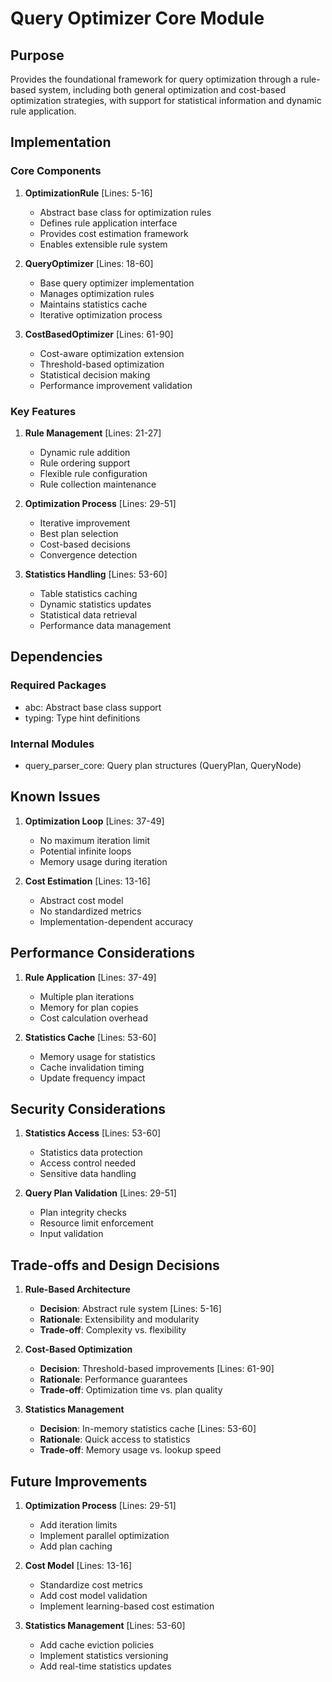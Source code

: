 # Query Optimizer Core Module

## Purpose

Provides the foundational framework for query optimization through a rule-based system, including both general optimization and cost-based optimization strategies, with support for statistical information and dynamic rule application.

## Implementation

### Core Components

1. **OptimizationRule** [Lines: 5-16]

   - Abstract base class for optimization rules
   - Defines rule application interface
   - Provides cost estimation framework
   - Enables extensible rule system

2. **QueryOptimizer** [Lines: 18-60]

   - Base query optimizer implementation
   - Manages optimization rules
   - Maintains statistics cache
   - Iterative optimization process

3. **CostBasedOptimizer** [Lines: 61-90]
   - Cost-aware optimization extension
   - Threshold-based optimization
   - Statistical decision making
   - Performance improvement validation

### Key Features

1. **Rule Management** [Lines: 21-27]

   - Dynamic rule addition
   - Rule ordering support
   - Flexible rule configuration
   - Rule collection maintenance

2. **Optimization Process** [Lines: 29-51]

   - Iterative improvement
   - Best plan selection
   - Cost-based decisions
   - Convergence detection

3. **Statistics Handling** [Lines: 53-60]
   - Table statistics caching
   - Dynamic statistics updates
   - Statistical data retrieval
   - Performance data management

## Dependencies

### Required Packages

- abc: Abstract base class support
- typing: Type hint definitions

### Internal Modules

- query_parser_core: Query plan structures (QueryPlan, QueryNode)

## Known Issues

1. **Optimization Loop** [Lines: 37-49]

   - No maximum iteration limit
   - Potential infinite loops
   - Memory usage during iteration

2. **Cost Estimation** [Lines: 13-16]
   - Abstract cost model
   - No standardized metrics
   - Implementation-dependent accuracy

## Performance Considerations

1. **Rule Application** [Lines: 37-49]

   - Multiple plan iterations
   - Memory for plan copies
   - Cost calculation overhead

2. **Statistics Cache** [Lines: 53-60]
   - Memory usage for statistics
   - Cache invalidation timing
   - Update frequency impact

## Security Considerations

1. **Statistics Access** [Lines: 53-60]

   - Statistics data protection
   - Access control needed
   - Sensitive data handling

2. **Query Plan Validation** [Lines: 29-51]
   - Plan integrity checks
   - Resource limit enforcement
   - Input validation

## Trade-offs and Design Decisions

1. **Rule-Based Architecture**

   - **Decision**: Abstract rule system [Lines: 5-16]
   - **Rationale**: Extensibility and modularity
   - **Trade-off**: Complexity vs. flexibility

2. **Cost-Based Optimization**

   - **Decision**: Threshold-based improvements [Lines: 61-90]
   - **Rationale**: Performance guarantees
   - **Trade-off**: Optimization time vs. plan quality

3. **Statistics Management**
   - **Decision**: In-memory statistics cache [Lines: 53-60]
   - **Rationale**: Quick access to statistics
   - **Trade-off**: Memory usage vs. lookup speed

## Future Improvements

1. **Optimization Process** [Lines: 29-51]

   - Add iteration limits
   - Implement parallel optimization
   - Add plan caching

2. **Cost Model** [Lines: 13-16]

   - Standardize cost metrics
   - Add cost model validation
   - Implement learning-based cost estimation

3. **Statistics Management** [Lines: 53-60]
   - Add cache eviction policies
   - Implement statistics versioning
   - Add real-time statistics updates
